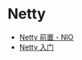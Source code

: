 # Netty

- [Netty 前置 - NIO](https://github.com/lazecoding/Note/blob/main/note/articles/java/NIO.md)
- [Netty 入门](https://github.com/lazecoding/Note/blob/main/note/articles/netty/入门.md)
